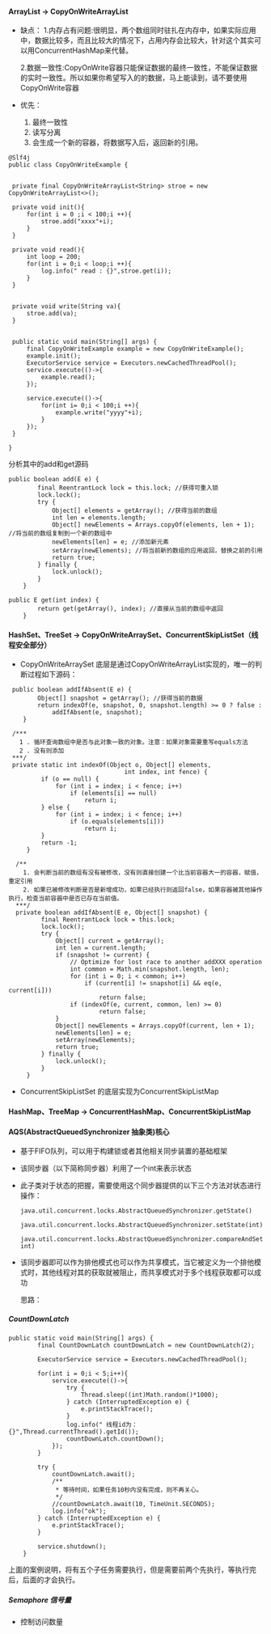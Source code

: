 #### ArrayList -> CopyOnWriteArrayList
  - 缺点：
     1.内存占有问题:很明显，两个数组同时驻扎在内存中，如果实际应用中，数据比较多，而且比较大的情况下，占用内存会比较大，针对这个其实可以用ConcurrentHashMap来代替。
     
     2.数据一致性:CopyOnWrite容器只能保证数据的最终一致性，不能保证数据的实时一致性。所以如果你希望写入的的数据，马上能读到，请不要使用CopyOnWrite容器
  - 优先：
     1. 最终一致性
     2. 读写分离
     3. 会生成一个新的容器，将数据写入后，返回新的引用。
     
  
   ```
   @Slf4j
   public class CopyOnWriteExample {
   
   
   	private final CopyOnWriteArrayList<String> stroe = new CopyOnWriteArrayList<>();
   
   	private void init(){
   		for(int i = 0 ;i < 100;i ++){
   			stroe.add("xxxx"+i);
   		}
   	}
   
   	private void read(){
   		int loop = 200;
   		for(int i = 0;i < loop;i ++){
   			log.info(" read : {}",stroe.get(i));
   		}
   	}
   
   
   	private void write(String va){
   		stroe.add(va);
   	}
   
   
   	public static void main(String[] args) {
   		final CopyOnWriteExample example = new CopyOnWriteExample();
   		example.init();
   		ExecutorService service = Executors.newCachedThreadPool();
   		service.execute(()->{
   			example.read();
   		});
   
   		service.execute(()->{
   			for(int i= 0;i < 100;i ++){
   				example.write("yyyy"+i);
   			}
   		});
   	}
   
   }
   ```
   分析其中的add和get源码
   ```
   public boolean add(E e) {
           final ReentrantLock lock = this.lock; //获得可重入锁
           lock.lock();
           try {
               Object[] elements = getArray(); //获得当前的数组
               int len = elements.length;
               Object[] newElements = Arrays.copyOf(elements, len + 1); //将当前的数组复制到一个新的数组中
               newElements[len] = e; //添加新元素
               setArray(newElements); //将当前新的数组的应用返回，替换之前的引用
               return true;
           } finally {
               lock.unlock();
           }
       }
   ```
   
   ```
   public E get(int index) {
           return get(getArray(), index); //直接从当前的数组中返回
       }
  
   ```
   
   
#### HashSet、TreeSet -> CopyOnWriteArraySet、ConcurrentSkipListSet（线程安全部分）
   - CopyOnWriteArraySet 底层是通过CopyOnWriteArrayList实现的，唯一的判断过程如下源码：
   ```
    public boolean addIfAbsent(E e) {
           Object[] snapshot = getArray(); //获得当前的数据
           return indexOf(e, snapshot, 0, snapshot.length) >= 0 ? false :
               addIfAbsent(e, snapshot);
       }
       
    /***
      1 . 循环查询数组中是否与此对象一致的对象。注意：如果对象需要重写equals方法
      2 . 没有则添加
    ***/
    private static int indexOf(Object o, Object[] elements,
                                   int index, int fence) {
            if (o == null) {
                for (int i = index; i < fence; i++)
                    if (elements[i] == null)
                        return i;
            } else {
                for (int i = index; i < fence; i++)
                    if (o.equals(elements[i]))
                        return i;
            }
            return -1;
        }
     
     /**
       1. 会判断当前的数组有没有被修改，没有则直接创建一个比当前容器大一的容器，赋值，重定引用
       2. 如果已被修改判断是否是新增成功，如果已经执行则返回false，如果容器被其他操作执行，检查当前容器中是否已存在当前值。
     ***/
     private boolean addIfAbsent(E e, Object[] snapshot) {
            final ReentrantLock lock = this.lock;
            lock.lock();
            try {
                Object[] current = getArray();
                int len = current.length;
                if (snapshot != current) {
                    // Optimize for lost race to another addXXX operation
                    int common = Math.min(snapshot.length, len);
                    for (int i = 0; i < common; i++)
                        if (current[i] != snapshot[i] && eq(e, current[i]))
                            return false;
                    if (indexOf(e, current, common, len) >= 0)
                            return false;
                }
                Object[] newElements = Arrays.copyOf(current, len + 1);
                newElements[len] = e;
                setArray(newElements);
                return true;
            } finally {
                lock.unlock();
            }
        }
   ```
   - ConcurrentSkipListSet 的底层实现为ConcurrentSkipListMap
   
#### HashMap、TreeMap -> ConcurrentHashMap、ConcurrentSkipListMap
   
#### AQS(AbstractQueuedSynchronizer 抽象类)核心

- 基于FIFO队列，可以用于构建锁或者其他相关同步装置的基础框架
- 该同步器（以下简称同步器）利用了一个int来表示状态
- 此子类对于状态的把握，需要使用这个同步器提供的以下三个方法对状态进行操作：
  ```
  java.util.concurrent.locks.AbstractQueuedSynchronizer.getState()
    java.util.concurrent.locks.AbstractQueuedSynchronizer.setState(int)
    java.util.concurrent.locks.AbstractQueuedSynchronizer.compareAndSetState(int, int)
  ```
- 该同步器即可以作为排他模式也可以作为共享模式，当它被定义为一个排他模式时，其他线程对其的获取就被阻止，而共享模式对于多个线程获取都可以成功
  
  思路：
    
    
    
##### CountDownLatch
```
public static void main(String[] args) {
		final CountDownLatch countDownLatch = new CountDownLatch(2);
		
		ExecutorService service = Executors.newCachedThreadPool();

		for(int i = 0;i < 5;i++){
			service.execute(()->{
				try {
					Thread.sleep((int)Math.random()*1000);
				} catch (InterruptedException e) {
					e.printStackTrace();
				}
				log.info(" 线程id为： {}",Thread.currentThread().getId());
				countDownLatch.countDown();
			});
		}

		try {
			countDownLatch.await();
			/**
			 * 等待时间，如果任务10秒内没有完成，则不再关心。
			 */
			//countDownLatch.await(10, TimeUnit.SECONDS);
			log.info("ok");
		} catch (InterruptedException e) {
			e.printStackTrace();
		}

		service.shutdown();
	}
```
 上面的案例说明，将有五个子任务需要执行，但是需要前两个先执行，等执行完后，后面的才会执行。
 

##### Semaphore 信号量

   - 控制访问数量
   
